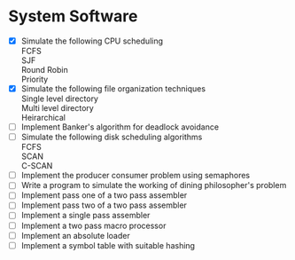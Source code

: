 # System Software  
- [x] Simulate the following CPU scheduling  
    FCFS  
    SJF  
    Round Robin  
    Priority  
- [x] Simulate the following file organization techniques  
    Single level directory  
    Multi level directory  
    Heirarchical  
- [ ] Implement Banker's algorithm for deadlock avoidance  
- [ ] Simulate the following disk scheduling algorithms  
    FCFS  
    SCAN  
    C-SCAN  
- [ ] Implement the producer consumer problem using semaphores  
- [ ] Write a program to simulate the working of dining philosopher's problem  
- [ ] Implement pass one of a two pass assembler  
- [ ] Implement pass two of a two pass assembler  
- [ ] Implement a single pass assembler  
- [ ] Implement a two pass macro processor  
- [ ] Implement an absolute loader  
- [ ] Implement a symbol table with suitable hashing  